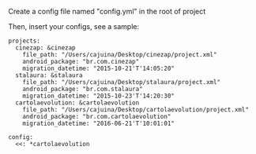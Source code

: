 Create a config file named "config.yml" in the root of project

Then, insert your configs, see a sample:

~~~~
projects:
  cinezap: &cinezap
    file_path: "/Users/cajuina/Desktop/cinezap/project.xml"
    android_package: "br.com.cinezap"
    migration_datetime: "2015-10-21'T'14:05:20"
  stalaura: &stalaura
    file_path: "/Users/cajuina/Desktop/stalaura/project.xml"
    android_package: "br.com.stalaura"
    migration_datetime: "2015-10-23'T'14:20:30"
  cartolaevolution: &cartolaevolution
    file_path: "/Users/cajuina/Desktop/cartolaevolution/project.xml"
    android_package: "br.com.cartolaevolution"
    migration_datetime: "2016-06-21'T'10:01:01"

config:
  <<: *cartolaevolution
~~~~